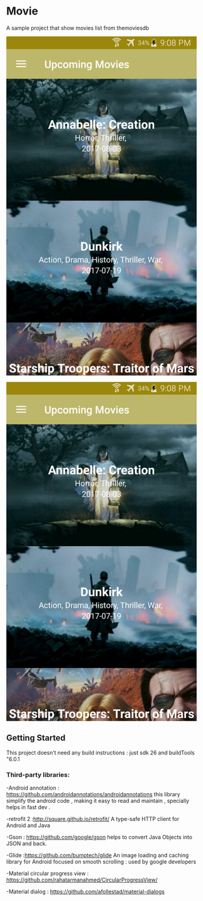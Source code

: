 # Movie
A sample project that show movies list from themoviesdb


![Screenshots](https://raw.githubusercontent.com/riadhnet/movies-android/development/screenshots/1.png)

![An image](https://raw.githubusercontent.com/riadhnet/movies-android/development/screenshots/1.png) <!-- .element height="50%" width="50%" -->


## Getting Started

This project doesn't need any build instructions : just sdk 26 and buildTools "6.0.1


### Third-party libraries:

-Android annotation : https://github.com/androidannotations/androidannotations
this library simplify the android code , making it easy to read and maintain , specially helps in fast dev .


-retrofit 2 :http://square.github.io/retrofit/
A type-safe HTTP client for Android and Java

-Gson : https://github.com/google/gson
helps to convert Java Objects into JSON and back.

-Glide :https://github.com/bumptech/glide
An image loading and caching library for Android focused on smooth scrolling : used by google developers

-Material circular progress view : https://github.com/rahatarmanahmed/CircularProgressView/

-Material dialog : https://github.com/afollestad/material-dialogs
